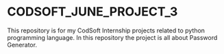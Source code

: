 # CODSOFT_JUNE_PROJECT_3
This repository is for my CodSoft Internship projects related to python programming language. In this repository the project is all about Password Generator.
